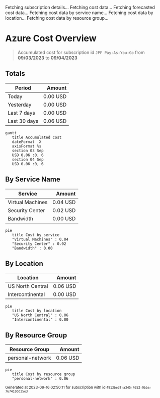 Fetching subscription details...
Fetching cost data...
Fetching forecasted cost data...
Fetching cost data by service name...
Fetching cost data by location...
Fetching cost data by resource group...
# Azure Cost Overview

> Accumulated cost for subscription id `JPF Pay-As-You-Go` from **09/03/2023** to **09/04/2023**

## Totals

|Period|Amount|
|---|---:|
|Today|0.00 USD|
|Yesterday|0.00 USD|
|Last 7 days|0.00 USD|
|Last 30 days|0.06 USD|

```mermaid
gantt
   title Accumulated cost
   dateFormat  X
   axisFormat %s
   section 03 Sep
   USD 0.06 :0, 6
   section 04 Sep
   USD 0.06 :0, 6
```

## By Service Name

|Service|Amount|
|---|---:|
|Virtual Machines|0.04 USD|
|Security Center|0.02 USD|
|Bandwidth|0.00 USD|

```mermaid
pie
   title Cost by service
   "Virtual Machines" : 0.04
   "Security Center" : 0.02
   "Bandwidth" : 0.00
```

## By Location

|Location|Amount|
|---|---:|
|US North Central|0.06 USD|
|Intercontinental|0.00 USD|

```mermaid
pie
   title Cost by location
   "US North Central" : 0.06
   "Intercontinental" : 0.00
```

## By Resource Group

|Resource Group|Amount|
|---|---:|
|personal-network|0.06 USD|

```mermaid
pie
   title Cost by resource group
   "personal-network" : 0.06
```

<sup>Generated at 2023-09-16 02:50:11 for subscription with id `4913be3f-a345-4652-9bba-767418dd25e3`</sup>
